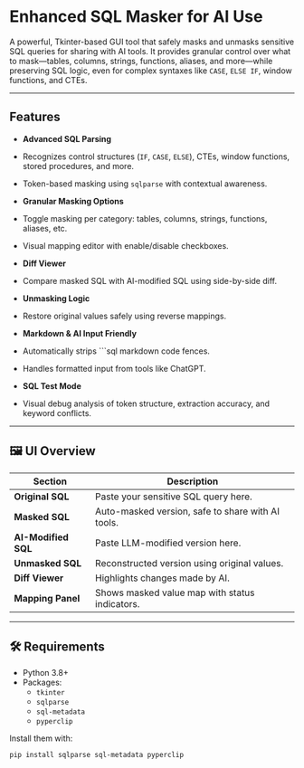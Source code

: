 # Enhanced SQL Masker for AI Use

A powerful, Tkinter-based GUI tool that safely masks and unmasks sensitive SQL queries for sharing with AI tools. It provides granular control over what to mask—tables, columns, strings, functions, aliases, and more—while preserving SQL logic, even for complex syntaxes like `CASE`, `ELSE IF`, window functions, and CTEs.

---

## Features

-  **Advanced SQL Parsing**
  - Recognizes control structures (`IF`, `CASE`, `ELSE`), CTEs, window functions, stored procedures, and more.
  - Token-based masking using `sqlparse` with contextual awareness.

-  **Granular Masking Options**
  - Toggle masking per category: tables, columns, strings, functions, aliases, etc.
  - Visual mapping editor with enable/disable checkboxes.

-  **Diff Viewer**
  - Compare masked SQL with AI-modified SQL using side-by-side diff.

-  **Unmasking Logic**
  - Restore original values safely using reverse mappings.

-  **Markdown & AI Input Friendly**
  - Automatically strips ```sql markdown code fences.
  - Handles formatted input from tools like ChatGPT.

-  **SQL Test Mode**
  - Visual debug analysis of token structure, extraction accuracy, and keyword conflicts.

---

## 🖼 UI Overview

| Section | Description |
|--------|-------------|
| **Original SQL** | Paste your sensitive SQL query here. |
| **Masked SQL** | Auto-masked version, safe to share with AI tools. |
| **AI-Modified SQL** | Paste LLM-modified version here. |
| **Unmasked SQL** | Reconstructed version using original values. |
| **Diff Viewer** | Highlights changes made by AI. |
| **Mapping Panel** | Shows masked value map with status indicators. |

---

## 🛠️ Requirements

- Python 3.8+
- Packages:
  - `tkinter`
  - `sqlparse`
  - `sql-metadata`
  - `pyperclip`

Install them with:

```bash
pip install sqlparse sql-metadata pyperclip

